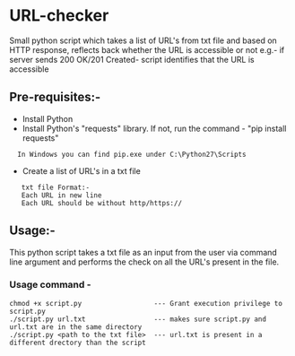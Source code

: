 # URL-checker
Small python script which takes a list of URL's from txt file and based on HTTP response, reflects back whether the URL is accessible or not e.g.- if server sends 200 OK/201 Created- script identifies that the URL is accessible

## Pre-requisites:-
* Install Python
* Install Python's "requests" library. If not, run the command - "pip install requests"
``` 
  In Windows you can find pip.exe under C:\Python27\Scripts
```
* Create a list of URL's in a txt file
```
   txt file Format:-
   Each URL in new line
   Each URL should be without http/https://
 ```

## Usage:-
This python script takes a txt file as an input from the user via command line argument and performs the check on all the URL's present in the file.

### Usage command - 
```
chmod +x script.py                  --- Grant execution privilege to script.py
./script.py url.txt                 --- makes sure script.py and url.txt are in the same directory
./script.py <path to the txt file>  --- url.txt is present in a different drectory than the script
 ```
